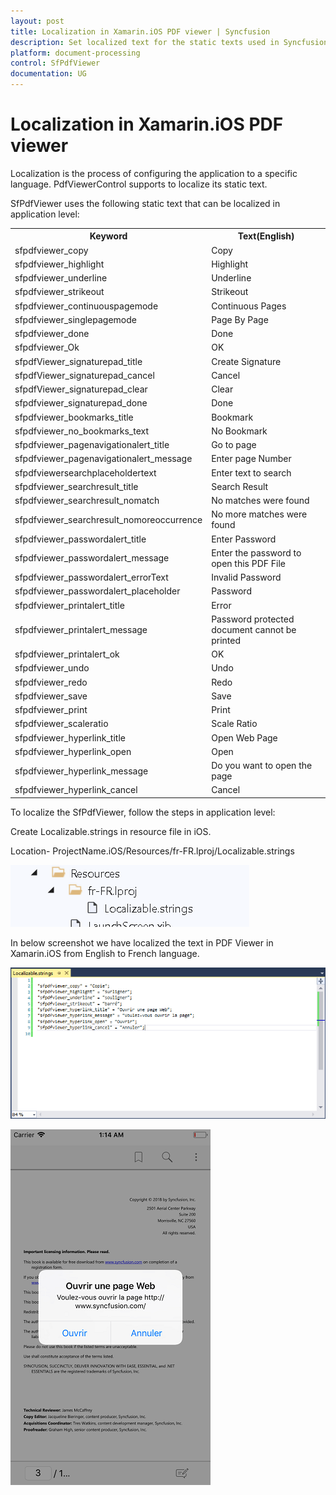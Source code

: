 ```yaml
---
layout: post
title: Localization in Xamarin.iOS PDF viewer | Syncfusion
description: Set localized text for the static texts used in Syncfusion<sup>®</sup> Xamarin.iOS PDF viewer Control, its elements, and more.
platform: document-processing
control: SfPdfViewer
documentation: UG
---
```


# Localization in Xamarin.iOS PDF viewer

Localization is the process of configuring the application to a specific language. PdfViewerControl supports to localize its static text.

SfPdfViewer uses the following static text that can be localized in application level:

<table>

<tr>
<th>Keyword</th>
<th>Text(English)</th>
</tr>

<tr>
<td>sfpdfviewer_copy</td>
<td>Copy</td>
</tr>

<tr>
<td>sfpdfviewer_highlight</td>
<td>Highlight</td>
</tr>

<tr>
<td>sfpdfviewer_underline</td>
<td>Underline</td>
</tr>

<tr>
<td>sfpdfviewer_strikeout</td>
<td>Strikeout</td>
</tr>

<tr>
<td>sfpdfviewer_continuouspagemode</td>
<td>Continuous Pages</td>
</tr>

<tr>
<td>sfpdfviewer_singlepagemode</td>
<td>Page By Page</td>
</tr>

<tr>
<td>sfpdfviewer_done</td>
<td>Done</td>
</tr>

<tr>
<td>sfpdfviewer_Ok</td>
<td>OK</td>
</tr>

<tr>
<td>sfpdfViewer_signaturepad_title</td>
<td>Create Signature</td>
</tr>

<tr>
<td>sfpdfViewer_signaturepad_cancel</td>
<td>Cancel</td>
</tr>

<tr>
<td>sfpdfViewer_signaturepad_clear</td>
<td>Clear</td>
</tr>

<tr>
<td>sfpdfviewer_signaturepad_done</td>
<td>Done</td>
</tr>

<tr>
<td>sfpdfviewer_bookmarks_title</td>
<td>Bookmark</td>
</tr>

<tr>
<td>sfpdfviewer_no_bookmarks_text</td>
<td>No Bookmark</td>
</tr>

<tr>
<td>sfpdfviewer_pagenavigationalert_title</td>
<td>Go to page</td>
</tr>

<tr>
<td>sfpdfviewer_pagenavigationalert_message</td>
<td>Enter page Number</td>
</tr>

<tr>
<td>sfpdfviewersearchplaceholdertext</td>
<td>Enter text to search</td>
</tr>

<tr>
<td>sfpdfviewer_searchresult_title</td>
<td>Search Result</td>
</tr>

<tr>
<td>sfpdfviewer_searchresult_nomatch</td>
<td>No matches were found</td>
</tr>

<tr>
<td>sfpdfviewer_searchresult_nomoreoccurrence</td>
<td>No more matches were found</td>
</tr>

<tr>
<td>sfpdfviewer_passwordalert_title</td>
<td>Enter Password</td>
</tr>

<tr>
<td>sfpdfviewer_passwordalert_message</td>
<td>Enter the password to open this PDF File</td>
</tr>

<tr>
<td>sfpdfviewer_passwordalert_errorText</td>
<td>Invalid Password</td>
</tr>

<tr>
<td>sfpdfviewer_passwordalert_placeholder</td>
<td>Password</td>
</tr>

<tr>
<td>sfpdfviewer_printalert_title</td>
<td>Error</td>
</tr>

<tr>
<td>sfpdfviewer_printalert_message</td>
<td>Password protected document cannot be printed</td>
</tr>

<tr>
<td>sfpdfviewer_printalert_ok</td>
<td>OK</td>
</tr>

<tr>
<td>sfpdfviewer_undo</td>
<td>Undo</td>
</tr>

<tr>
<td>sfpdfviewer_redo</td>
<td>Redo</td>
</tr>

<tr>
<td>sfpdfviewer_save</td>
<td>Save</td>
</tr>

<tr>
<td>sfpdfviewer_print</td>
<td>Print</td>
</tr>

<tr>
<td>sfpdfviewer_scaleratio</td>
<td>Scale Ratio</td>
</tr>

<tr>
<td>sfpdfviewer_hyperlink_title</td>
<td>Open Web Page</td>
</tr>

<tr>
<td>sfpdfviewer_hyperlink_open</td>
<td>Open</td>
</tr>

<tr>
<td>sfpdfviewer_hyperlink_message</td>
<td>Do you want to open the page</td>
</tr>

<tr>
<td>sfpdfviewer_hyperlink_cancel</td>
<td>Cancel</td>
</tr>

</table>

To localize the SfPdfViewer, follow the steps in application level:

Create Localizable.strings in resource file in iOS.

Location- ProjectName.iOS/Resources/fr-FR.lproj/Localizable.strings

![SfPdfViewer](pdfviewer_images/iosresources.png)

In below screenshot we have localized the text in PDF Viewer in Xamarin.iOS from English to French language.

![PDF Viewer with localized text](pdfviewer_images/localizationstrings.png)

![PDF Viewer in Xamarin.iOS](pdfviewer_images/localizationoutput.png)